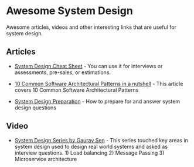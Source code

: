 
# Awesome System Design

Awesome articles, videos and other interesting links that are useful for system design.

Articles
----------------------

- [System Design Cheat Sheet](https://medium.com/@nvashanin/system-design-cheat-sheet-762810f95fb6) - You can use it for interviews or assessments, pre-sales, or estimations.

- [10 Common Software Architectural Patterns in a nutshell](https://towardsdatascience.com/10-common-software-architectural-patterns-in-a-nutshell-a0b47a1e9013) - This article covers 10 Common Software Architectural Patterns

- [System Design Preparation](https://github.com/shashank88/system_design) - How to prepare for and answer system design questions


Video
----------------------

- [System Design Series by Gaurav Sen](https://www.youtube.com/playlist?list=PLMCXHnjXnTnvo6alSjVkgxV-VH6EPyvoX) - This series touched key areas in system design used to design real world systems and asked as interview questions. 1) Load balancing 2) Message Passing 3) Microservice architecture

